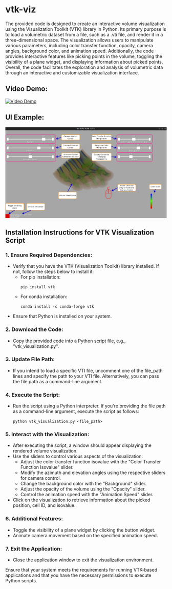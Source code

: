 # vtk-viz
The provided code is designed to create an interactive volume visualization using the Visualization Toolkit (VTK) library in Python. Its primary purpose is to load a volumetric dataset from a file, such as a .vti file, and render it in a three-dimensional space. The visualization allows users to manipulate various parameters, including color transfer function, opacity, camera angles, background color, and animation speed. Additionally, the code provides interactive features like picking points in the volume, toggling the visibility of a plane widget, and displaying information about picked points. Overall, the code facilitates the exploration and analysis of volumetric data through an interactive and customizable visualization interface.

## Video Demo:
[![Video Demo](https://img.youtube.com/vi/Z9kYDPtN3ms/0.jpg)](https://www.youtube.com/watch?v=Z9kYDPtN3ms)

## UI Example:
![UI example](https://github.com/abulalarabi/vtk-viz/blob/main/1.png)

## Installation Instructions for VTK Visualization Script

### 1. Ensure Required Dependencies:
   - Verify that you have the VTK (Visualization Toolkit) library installed. If not, follow the steps below to install it:
     - For pip installation:
       ```
       pip install vtk
       ```
     - For conda installation:
       ```
       conda install -c conda-forge vtk
       ```
   - Ensure that Python is installed on your system.

### 2. Download the Code:
   - Copy the provided code into a Python script file, e.g., "vtk_visualization.py".

### 3. Update File Path:
   - If you intend to load a specific VTI file, uncomment one of the file_path lines and specify the path to your VTI file. Alternatively, you can pass the file path as a command-line argument.

### 4. Execute the Script:
   - Run the script using a Python interpreter. If you're providing the file path as a command-line argument, execute the script as follows:
     ```
     python vtk_visualization.py <file_path>
     ```

### 5. Interact with the Visualization:
   - After executing the script, a window should appear displaying the rendered volume visualization.
   - Use the sliders to control various aspects of the visualization:
     - Adjust the color transfer function isovalue with the "Color Transfer Function Isovalue" slider.
     - Modify the azimuth and elevation angles using the respective sliders for camera control.
     - Change the background color with the "Background" slider.
     - Adjust the opacity of the volume using the "Opacity" slider.
     - Control the animation speed with the "Animation Speed" slider.
   - Click on the visualization to retrieve information about the picked position, cell ID, and isovalue.

### 6. Additional Features:
   - Toggle the visibility of a plane widget by clicking the button widget.
   - Animate camera movement based on the specified animation speed.

### 7. Exit the Application:
   - Close the application window to exit the visualization environment.

Ensure that your system meets the requirements for running VTK-based applications and that you have the necessary permissions to execute Python scripts.
